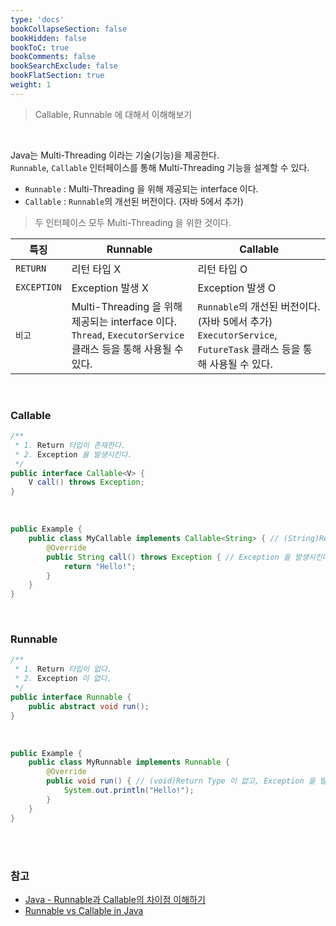 ```yaml
---
type: 'docs'
bookCollapseSection: false
bookHidden: false
bookToC: true
bookComments: false
bookSearchExclude: false
bookFlatSection: true
weight: 1
---
```


> Callable, Runnable 에 대해서 이해해보기

<br>

Java는 Multi-Threading 이라는 기술(기능)을 제공한다.<br>
`Runnable`, `Callable` 인터페이스를 통해 Multi-Threading 기능을 설계할 수 있다.

- `Runnable` : Multi-Threading 을 위해 제공되는 interface 이다.
- `Callable` : `Runnable`의 개선된 버전이다. (자바 5에서 추가)

> 두 인터페이스 모두 Multi-Threading 을 위한 것이다. 

|특징|Runnable|Callable|
|-|--------|---------|
|`RETURN`|리턴 타입 X|리턴 타입 O|
|`EXCEPTION`|Exception 발생 X|Exception 발생 O|
|`비고`|Multi-Threading 을 위해 제공되는 interface 이다.<br>`Thread`, `ExecutorService` 클래스 등을 통해 사용될 수 있다.|`Runnable`의 개선된 버전이다. (자바 5에서 추가)<br>`ExecutorService`, `FutureTask` 클래스 등을 통해 사용될 수 있다.|

<br>

### Callable

```java
/**
 * 1. Return 타입이 존재한다.
 * 2. Exception 을 발생시킨다.
 */
public interface Callable<V> {
    V call() throws Exception;
}
```

<br>

```java
public Example {
    public class MyCallable implements Callable<String> { // (String)Return Type 이 존재한다.
        @Override
        public String call() throws Exception { // Exception 을 발생시킨다.
            return "Hello!";
        }
    }
}
```

<br>

### Runnable

```java
/**
 * 1. Return 타입이 없다.
 * 2. Exception 이 없다.
 */
public interface Runnable {
    public abstract void run();
}
```

<br>

```java
public Example {
    public class MyRunnable implements Runnable {
        @Override
        public void run() { // (void)Return Type 이 없고, Exception 을 발생시키지 않는다.
            System.out.println("Hello!");
        }
    }
}
```

<br><br>

### 참고

- [Java - Runnable과 Callable의 차이점 이해하기](https://codechacha.com/ko/java-callable-vs-runnable/)
- [Runnable vs Callable in Java](https://www.baeldung.com/java-runnable-callable)